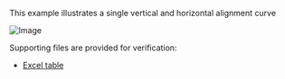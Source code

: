 This example illustrates a single vertical and horizontal alignment curve

![Image](../../figures/examples/ex-vertical-alignment.png)

Supporting files are provided for verification:

* [Excel table](../../figures/examples/ex-vertical-alignment.xlsx)